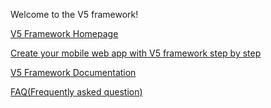 Welcome to the V5 framework!

[V5 Framework Homepage](http://v5framework.com/)

[Create your mobile web app with V5 framework step by step](https://github.com/V5Framework/V5/wiki/Create-your-mobile-web-app-with-V5-framework-step-by-step)

[V5 Framework Documentation](http://v5framework.com/docs)

[FAQ(Frequently asked question)](https://github.com/V5Framework/V5/wiki/FAQ)

